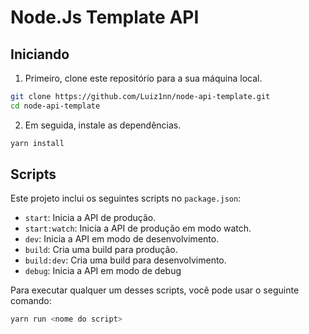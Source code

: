 # Node.Js Template API

## Iniciando

1. Primeiro, clone este repositório para a sua máquina local.

```bash
git clone https://github.com/Luiz1nn/node-api-template.git
cd node-api-template
```

2. Em seguida, instale as dependências.

```bash
yarn install
```

## Scripts

Este projeto inclui os seguintes scripts no `package.json`:

- `start`: Inicia a API de produção.
- `start:watch`: Inicia a API de produção em modo watch.
- `dev`: Inicia a API em modo de desenvolvimento.
- `build`: Cria uma build para produção.
- `build:dev`: Cria uma build para desenvolvimento.
- `debug`: Inicia a API em modo de debug

Para executar qualquer um desses scripts, você pode usar o seguinte comando:

```bash
yarn run <nome do script>
```
